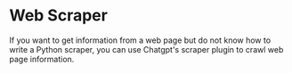# Web Scraper
If you want to get information from a web page but do not know how to write a Python scraper, you can use Chatgpt's scraper plugin to crawl web page information.
